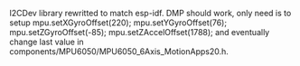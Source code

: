 I2CDev library rewritted to match esp-idf. DMP should work, only need is to setup 
    mpu.setXGyroOffset(220);
    mpu.setYGyroOffset(76);
    mpu.setZGyroOffset(-85);
    mpu.setZAccelOffset(1788);
and eventually change last value in components/MPU6050/MPU6050_6Axis_MotionApps20.h.
